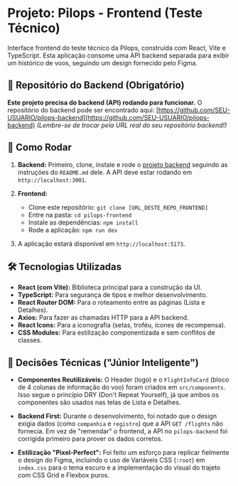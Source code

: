 # Projeto: Pilops - Frontend (Teste Técnico)

Interface frontend do teste técnico da Pilops, construída com React, Vite e TypeScript. Esta aplicação consome uma API backend separada para exibir um histórico de voos, seguindo um design fornecido pelo Figma.

## 🔗 Repositório do Backend (Obrigatório)

**Este projeto precisa do backend (API) rodando para funcionar.**
O repositório do backend pode ser encontrado aqui:
[https://github.com/SEU-USUARIO/pilops-backend](https://github.com/SEU-USUARIO/pilops-backend) 
*(Lembre-se de trocar pela URL real do seu repositório backend!)*

## 🚀 Como Rodar

1.  **Backend:** Primeiro, clone, instale e rode o [projeto backend](https://github.com/SEU-USUARIO/pilops-backend) seguindo as instruções do `README.md` dele. A API deve estar rodando em `http://localhost:3001`.

2.  **Frontend:**
    * Clone este repositório:
        `git clone [URL_DESTE_REPO_FRONTEND]`
    * Entre na pasta:
        `cd pilops-frontend`
    * Instale as dependências:
        `npm install`
    * Rode a aplicação:
        `npm run dev`

3.  A aplicação estará disponível em `http://localhost:5173`.

## 🛠️ Tecnologias Utilizadas

* **React (com Vite):** Biblioteca principal para a construção da UI.
* **TypeScript:** Para segurança de tipos e melhor desenvolvimento.
* **React Router DOM:** Para o roteamento entre as páginas (Lista e Detalhes).
* **Axios:** Para fazer as chamadas HTTP para a API backend.
* **React Icons:** Para a iconografia (setas, troféu, ícones de recompensa).
* **CSS Modules:** Para estilização componentizada e sem conflitos de classes.

## 📝 Decisões Técnicas ("Júnior Inteligente")

* **Componentes Reutilizáveis:** O Header (logo) e o `FlightInfoCard` (bloco de 4 colunas de informação do voo) foram criados em `src/components`. Isso segue o princípio DRY (Don't Repeat Yourself), já que ambos os componentes são usados nas telas de Lista e Detalhes.

* **Backend First:** Durante o desenvolvimento, foi notado que o design exigia dados (como `companhia` e `registro`) que a API `GET /flights` não fornecia. Em vez de "remendar" o frontend, a API no `pilops-backend` foi corrigida primeiro para prover os dados corretos.

* **Estilização "Pixel-Perfect":** Foi feito um esforço para replicar fielmente o design do Figma, incluindo o uso de Variáveis CSS (`:root`) em `index.css` para o tema escuro e a implementação do visual do trajeto com CSS Grid e Flexbox puros.